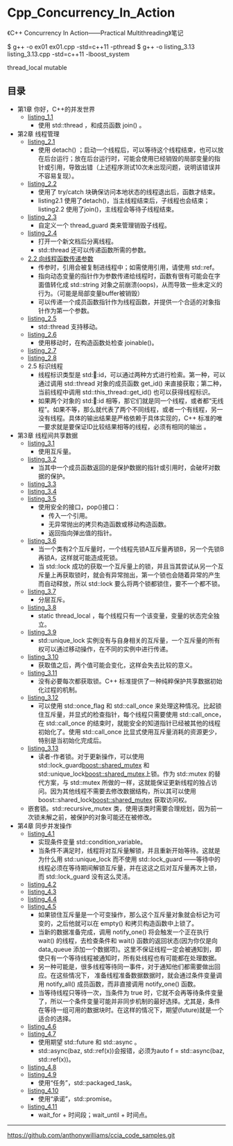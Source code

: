 # Cpp_Concurrency_In_Action
《C++ Concurrency In Action——Practical Multithreading》笔记

$ g++ -o ex01 ex01.cpp -std=c++11 -pthread
$ g++ -o listing_3.13 listing_3.13.cpp -std=c++11 -lboost_system

thread_local mutable

## 目录
- 第1章 你好，C++的并发世界
	- [listing_1.1](listing_1.1.cpp)
		- 使用 std::thread ，和成员函数 join() 。
- 第2章 线程管理
	- [listing_2.1](listing_2.1.cpp)
		- 使用 detach() ；启动一个线程后，可以等待这个线程结束，也可以放在后台运行；放在后台运行时，可能会使用已经销毁的局部变量的指针或引用，导致出错（上述程序测试10次未出现问题，说明该错误并不容易复现）。
    - [listing_2.2](listing_2.2.cpp)
    	- 使用了 try/catch 块确保访问本地状态的线程退出后，函数才结束。
    	- listing2.1 使用了detach()，当主线程结束后，子线程也会结束；listing2.2 使用了join()，主线程会等待子线程结束。
    - [listing_2.3](listing_2.3.cpp)
    	- 自定义一个 thread_guard 类来管理销毁子线程。
    - [listing_2.4](listing_2.4.cpp)
    	- 打开一个新文档后分离线程。
    	- std::thread 还可以传递函数所需的参数。
    - [2.2 向线程函数传递参数](2.2.cpp)
    	- 传参时，引用会被复制进线程中；如需使用引用，请使用 std::ref。
    	- 指向动态变量的指针作为参数传递给线程时，函数有很有可能会在字面值转化成 std::string 对象之前崩溃(oops)，从而导致一些未定义的行为。（可能是局部变量buffer被销毁）
    	- 可以传递一个成员函数指针作为线程函数，并提供一个合适的对象指针作为第一个参数。
    - [listing_2.5](listing_2.5.cpp)
    	- std::thread 支持移动。
    - [listing_2.6](listing_2.6.cpp)
    	- 使用移动时，在构造函数处检查 joinable()。
    - [listing_2.7](listing_2.7.cpp)
    - [listing_2.8](listing_2.8.cpp)
    - 2.5 标识线程
    	- 线程标识类型是 std::thread::id，可以通过两种方式进行检索。第一种，可以通过调用 std::thread 对象的成员函数 get_id() 来直接获取；第二种，当前线程中调用 std::this_thread::get_id() 也可以获得线程标识。
    	- 如果两个对象的 std::thread::id 相等，那它们就是同一个线程，或者都“无线程”。如果不等，那么就代表了两个不同线程，或者一个有线程，另一没有线程。具体的输出结果是严格依赖于具体实现的，C++ 标准的唯一要求就是要保证ID比较结果相等的线程，必须有相同的输出 。
- 第3章 线程间共享数据
	- [listing_3.1](listing_3.1.cpp)
		- 使用互斥量。
	- [listing_3.2](listing_3.2.cpp)
		- 当其中一个成员函数返回的是保护数据的指针或引用时，会破坏对数据的保护。
    - [listing_3.3](listing_3.3.cpp)
    - [listing_3.4](listing_3.4.cpp)
    - [listing_3.5](listing_3.5.cpp)
        - 使用安全的接口，pop()接口：
        	- 传入一个引用。
        	- 无异常抛出的拷贝构造函数或移动构造函数。
        	- 返回指向弹出值的指针。
    - [listing_3.6](listing_3.6.cpp)
        - 当一个类有2个互斥量时，一个线程先锁A互斥量再锁B，另一个先锁B再锁A，这样就可能造成死锁。
        - 当 std::lock 成功的获取一个互斥量上的锁，并且当其尝试从另一个互斥量上再获取锁时，就会有异常抛出，第一个锁也会随着异常的产生而自动释放，所以 std::lock 要么将两个锁都锁住，要不一个都不锁。
    - [listing_3.7](listing_3.7.cpp)
        - 分层互斥。
    - [listing_3.8](listing_3.8.cpp)
        - static thread_local ，每个线程只有一个该变量，变量的状态完全独立。
    - [listing_3.9](listing_3.9.cpp)
        - std::unique_lock 实例没有与自身相关的互斥量，一个互斥量的所有权可以通过移动操作，在不同的实例中进行传递。
    - [listing_3.10](listing_3.10.cpp)
        - 获取值之后，两个值可能会变化，这样会失去比较的意义。
    - [listing_3.11](listing_3.11.cpp)
        - 没有必要每次都获取锁。C++ 标准提供了一种纯粹保护共享数据初始化过程的机制。
    - [listing_3.12](listing_3.12.cpp)
        - 可以使用 std::once_flag 和 std::call_once 来处理这种情况。比起锁住互斥量，并显式的检查指针，每个线程只需要使用 std::call_once，在 std::call_once 的结束时，就能安全的知道指针已经被其他的线程初始化了。使用 std::call_once 比显式使用互斥量消耗的资源更少，特别是当初始化完成后。
    - [listing_3.13](listing_3.13.cpp)
        - 读者-作者锁。对于更新操作，可以使用 std::lock_guard<boost::shared_mutex> 和 std::unique_lock<boost::shared_mutex>上锁。作为 std::mutex 的替代方案，与 std::mutex 所做的一样，这就能保证更新线程的独占访问。因为其他线程不需要去修改数据结构，所以其可以使用 boost::shared_lock<boost::shared_mutex> 获取访问权。
    - 嵌套锁。std::recursive_mutex 类，使用该类时需要合理规划，因为前一次锁未解之前，被保护的对象可能还在被修改。
- 第4章 同步并发操作
	- [listing_4.1](listing_4.1.cpp)
		- 实现条件变量 std::condition_variable。
		- 当条件不满足时，线程将对互斥量解锁，并且重新开始等待。这就是为什么用 std::unique_lock 而不使用 std::lock_guard ——等待中的线程必须在等待期间解锁互斥量，并在这这之后对互斥量再次上锁，而 std::lock_guard 没有这么灵活。
	- [listing_4.2](listing_4.2.cpp)
	- [listing_4.3](listing_4.3.cpp)
	- [listing_4.4](listing_4.4.cpp)
	- [listing_4.5](listing_4.5.cpp)
		- 如果锁住互斥量是一个可变操作，那么这个互斥量对象就会标记为可变的，之后他就可以在 empty() 和拷贝构造函数中上锁了。
		- 当新的数据准备完成，调用 notify_one() 将会触发一个正在执行 wait() 的线程，去检查条件和 wait() 函数的返回状态(因为你仅是向 data_queue 添加一个数据项)。这里不保证线程一定会被通知到，即使只有一个等待线程被通知时，所有处线程也有可能都在处理数据。
		- 另一种可能是，很多线程等待同一事件，对于通知他们都需要做出回应。在这些情况下， 准备线程准备数据数据时，就会通过条件变量调用 notify_all() 成员函数，而非直接调用 notify_one() 函数。
		- 当等待线程只等待一次，当条件为 true 时，它就不会再等待条件变量了，所以一个条件变量可能并非同步机制的最好选择。尤其是，条件在等待一组可用的数据块时。在这样的情况下，期望(future)就是一个适合的选择。
	- [listing_4.6](listing_4.6.cpp)
	- [listing_4.7](listing_4.7.cpp)
		- 使用期望 std::future 和 std::async 。
		- std::async(baz, std::ref(x))会报错，必须为auto f = std::async(baz, std::ref(x))。
	- [listing_4.8](listing_4.8.cpp)
	- [listing_4.9](listing_4.9.cpp)
		- 使用“任务”，std::packaged_task。
	- [listing_4.10](listing_4.10.cpp)
		- 使用“承诺”，std::promise。
	- [listing_4.11](listing_4.11.cpp)
		- wait_for + 时间段；wait_until + 时间点。


---------
https://github.com/anthonywilliams/ccia_code_samples.git